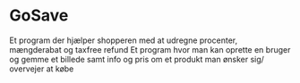 # GoSave
Et program der hjælper shopperen med at udregne procenter, mængderabat og taxfree refund
Et program hvor man kan oprette en bruger og gemme et billede samt info og pris om et produkt man ønsker sig/ overvejer at købe
